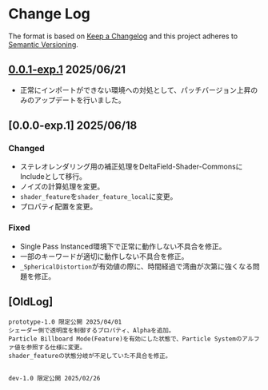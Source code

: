 # Change Log

The format is based on [Keep a Changelog](http://keepachangelog.com/)
and this project adheres to [Semantic Versioning](http://semver.org/).

## [0.0.1-exp.1] 2025/06/21
- 正常にインポートができない環境への対処として、パッチバージョン上昇のみのアップデートを行いました。


## [0.0.0-exp.1] 2025/06/18
### Changed
- ステレオレンダリング用の補正処理をDeltaField-Shader-CommonsにIncludeとして移行。
- ノイズの計算処理を変更。
- `shader_feature`を`shader_feature_local`に変更。
- プロパティ配置を変更。

### Fixed
- Single Pass Instanced環境下で正常に動作しない不具合を修正。
- 一部のキーワードが適切に動作しない不具合を修正。
- `_SphericalDistortion`が有効値の際に、時間経過で湾曲が次第に強くなる問題を修正。



## [OldLog]
```
prototype-1.0 限定公開 2025/04/01
シェーダー側で透明度を制御するプロパティ、Alphaを追加。
Particle Billboard Mode(Feature)を有効にした状態で、Particle Systemのアルファ値を参照する仕様に変更。
shader_featureの状態分岐が不足していた不具合を修正。


dev-1.0 限定公開 2025/02/26
```

[0.0.1-exp.1]: https://github.com/r-delta-c/VirtualSun/compare/0.0.0-exp.1...0.0.1-exp.1

<!--
## [Unreleased]

[Unreleased]: https://github.com/r-delta-c/VirtualSun/compare/0.0.0-exp.1...1.0.0

-->